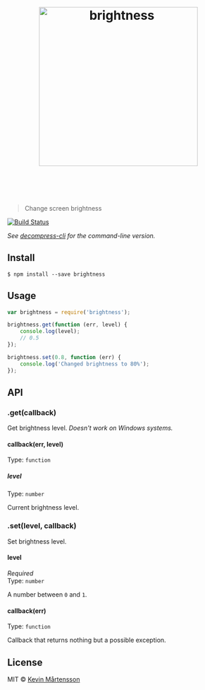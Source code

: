 <h1 align="center">
	<br>
	<img width="360" src="https://rawgit.com/kevva/brightness/master/media/logo.svg" alt="brightness">
	<br>
	<br>
	<br>
</h1>

> Change screen brightness

[![Build Status](https://travis-ci.org/kevva/brightness.svg?branch=master)](https://travis-ci.org/kevva/brightness)

*See [decompress-cli](https://github.com/kevva/decompress-cli) for the command-line version.*

## Install

```
$ npm install --save brightness
```


## Usage

```js
var brightness = require('brightness');

brightness.get(function (err, level) {
	console.log(level);
	// 0.5
});

brightness.set(0.8, function (err) {
	console.log('Changed brightness to 80%');
});
```


## API

### .get(callback)

Get brightness level. *Doesn't work on Windows systems.*

#### callback(err, level)

Type: `function`

##### level

Type: `number`

Current brightness level.

### .set(level, callback)

Set brightness level.

#### level

*Required*  
Type: `number`

A number between `0` and `1`.

#### callback(err)

Type: `function`

Callback that returns nothing but a possible exception.


## License

MIT © [Kevin Mårtensson](https://github.com/kevva)
